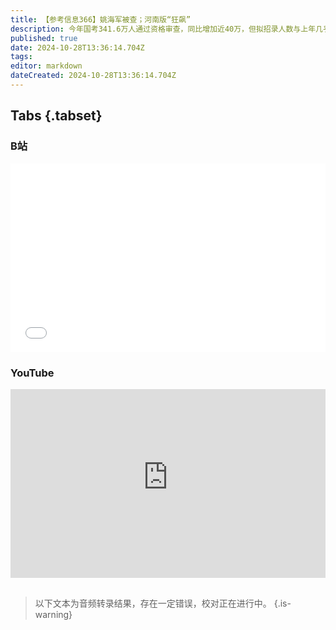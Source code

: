 ```yaml
---
title: 【参考信息366】姚海军被查；河南版“狂飙”
description: 今年国考341.6万人通过资格审查，同比增加近40万，但拟招录人数与上年几乎持平，意味着上岸难上加难。姚海军被查，让很多科幻迷眼前一黑。他曾陪伴《科幻世界》和中国科幻走过最低谷，现在涉腐被查，既是个人的悲哀，也是中国科幻产业和科幻爱好者的不幸。正在二审阶段的河南司法厅原厅长王文海因病死亡，他的案子前后跨度数十年，情节比电视剧《狂飙》更加惊心动魄。有“女包公”之称刘丽英去世，查过李真案、慕马大案。
published: true
date: 2024-10-28T13:36:14.704Z
tags: 
editor: markdown
dateCreated: 2024-10-28T13:36:14.704Z
---
```


## Tabs {.tabset}
### B站
<div style="position: relative; padding: 30% 45%;">
<iframe style="position: absolute; width: 100%; height: 100%; left: 0; top: 0;" src="//player.bilibili.com/player.html?&bvid=BV1ok1LYbExY&page=1&as_wide=1&high_quality=1&danmaku=1&autoplay=0" scrolling="no" border="0" frameborder="no" framespacing="0" allowfullscreen="true"></iframe>
</div>

### YouTube
<div style="position: relative; padding: 30% 45%;">
<iframe style="position: absolute; top: 0; left: 0; width: 100%; height: 100%;" src="https://www.youtube-nocookie.com/embed/YouTubeVID" title="YouTube video player" frameborder="0" allow="accelerometer; autoplay; clipboard-write; encrypted-media; gyroscope; picture-in-picture" allowfullscreen></iframe>
</div>

## 

> 以下文本为音频转录结果，存在一定错误，校对正在进行中。
{.is-warning}


